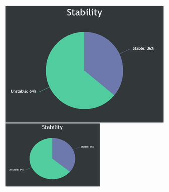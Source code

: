 ![Alt text](/images/Chart.jpeg)
<img src="/images/Chart.jpeg" alt="Alt text" width="300" height="200">